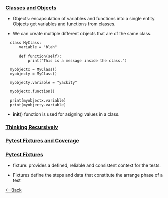### [Classes and Objects](https://www.learnpython.org/en/Classes_and_Objects)

* Objects: encapsulation of variables and functions into a single entity. Objects get variables and functions from classes.

* We can create multiple different objects that are of the same class.

```
  class MyClass:
      variable = "blah"

      def function(self):
          print("This is a message inside the class.")

  myobjectx = MyClass()
  myobjecty = MyClass()

  myobjecty.variable = "yackity"

  myobjectx.function()

  print(myobjectx.variable)
  print(myobjecty.variable)
```

*  __init__() function is used for asigning values in a class.

### [Thinking Recursively](https://realpython.com/python-thinking-recursively/)

### [Pytest Fixtures and Coverage](https://www.linuxjournal.com/content/python-testing-pytest-fixtures-and-coverage)

### [Pytest Fixtures](https://docs.pytest.org/en/latest/explanation/fixtures.html)

* fixture: provides a defined, reliable and consistent context for the tests.

* Fixtures define the steps and data that constitute the arrange phase of a test


[<--Back](README.md)